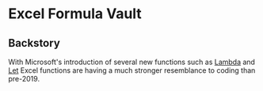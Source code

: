 # Excel Formula Vault

## Backstory
With Microsoft's introduction of several new functions such as [Lambda](https://www.ablebits.com/office-addins-blog/excel-lambda-function-write-calculate-use/) and [Let](https://www.linkedin.com/pulse/how-much-benefit-does-excels-new-let-function-offer-steven-rider/) Excel functions are having a much stronger resemblance to coding than pre-2019.
